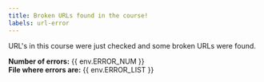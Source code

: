 ```yaml
---
title: Broken URLs found in the course!
labels: url-error
---
```

URL's in this course were just checked and some broken URLs were found.

**Number of errors:** {{ env.ERROR_NUM }}  
**File where errors are:** {{ env.ERROR_LIST }}
